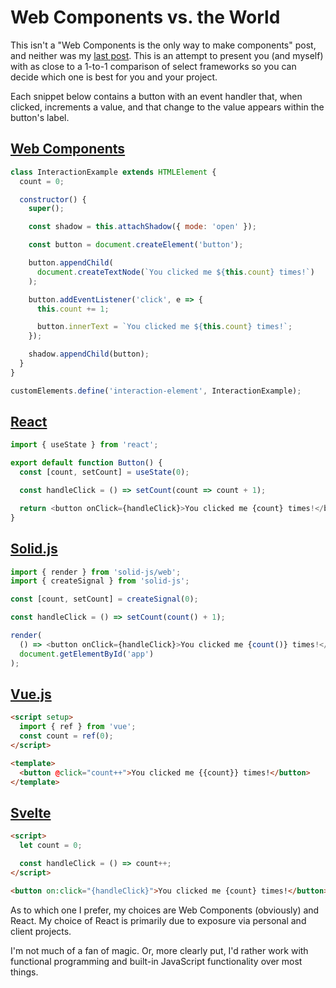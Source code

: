 # Web Components vs. the World

This isn't a "Web Components is the only way to make components" post, and neither was my [last post](/lets-make-web-components-happen/). This is an attempt to present you (and myself) with as close to a 1-to-1 comparison of select frameworks so you can decide which one is best for you and your project.

Each snippet below contains a button with an event handler that, when clicked, increments a value, and that change to the value appears within the button's label.

## [Web Components](https://developer.mozilla.org/en-US/docs/Web/API/Web_Components)

```javascript
class InteractionExample extends HTMLElement {
  count = 0;

  constructor() {
    super();

    const shadow = this.attachShadow({ mode: 'open' });

    const button = document.createElement('button');

    button.appendChild(
      document.createTextNode(`You clicked me ${this.count} times!`)
    );

    button.addEventListener('click', e => {
      this.count += 1;

      button.innerText = `You clicked me ${this.count} times!`;
    });

    shadow.appendChild(button);
  }
}

customElements.define('interaction-element', InteractionExample);
```

## [React](https://react.dev/)

```javascript
import { useState } from 'react';

export default function Button() {
  const [count, setCount] = useState(0);

  const handleClick = () => setCount(count => count + 1);

  return <button onClick={handleClick}>You clicked me {count} times!</button>;
}
```

## [Solid.js](https://www.solidjs.com/)

```javascript
import { render } from 'solid-js/web';
import { createSignal } from 'solid-js';

const [count, setCount] = createSignal(0);

const handleClick = () => setCount(count() + 1);

render(
  () => <button onClick={handleClick}>You clicked me {count()} times!</button>,
  document.getElementById('app')
);
```

## [Vue.js](https://vuejs.org/)

```html
<script setup>
  import { ref } from 'vue';
  const count = ref(0);
</script>

<template>
  <button @click="count++">You clicked me {{count}} times!</button>
</template>
```

## [Svelte](https://svelte.dev/)

```html
<script>
  let count = 0;

  const handleClick = () => count++;
</script>

<button on:click="{handleClick}">You clicked me {count} times!</button>
```

As to which one I prefer, my choices are Web Components (obviously) and React. My choice of React is primarily due to exposure via personal and client projects.

I'm not much of a fan of magic. Or, more clearly put, I'd rather work with functional programming and built-in JavaScript functionality over most things.
